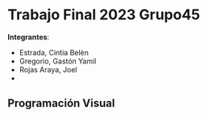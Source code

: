# Trabajo Final 2023 Grupo45

**Integrantes**:

- Estrada, Cintia Belèn
- Gregorio, Gastón Yamil
- Rojas Araya, Joel
-  
## Programación Visual
